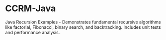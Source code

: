 # CCRM-Java
Java Recursion Examples - Demonstrates fundamental recursive algorithms like factorial, Fibonacci, binary search, and backtracking. Includes unit tests and performance analysis.
